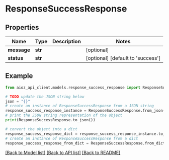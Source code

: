 # ResponseSuccessResponse


## Properties

Name | Type | Description | Notes
------------ | ------------- | ------------- | -------------
**message** | **str** |  | [optional] 
**status** | **str** |  | [optional] [default to 'success']

## Example

```python
from aioz_api_client.models.response_success_response import ResponseSuccessResponse

# TODO update the JSON string below
json = "{}"
# create an instance of ResponseSuccessResponse from a JSON string
response_success_response_instance = ResponseSuccessResponse.from_json(json)
# print the JSON string representation of the object
print(ResponseSuccessResponse.to_json())

# convert the object into a dict
response_success_response_dict = response_success_response_instance.to_dict()
# create an instance of ResponseSuccessResponse from a dict
response_success_response_from_dict = ResponseSuccessResponse.from_dict(response_success_response_dict)
```
[[Back to Model list]](../README.md#documentation-for-models) [[Back to API list]](../README.md#documentation-for-api-endpoints) [[Back to README]](../README.md)


